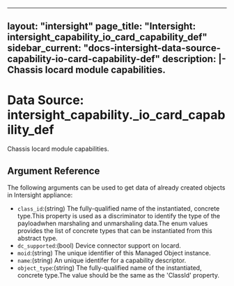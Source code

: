 
---
layout: "intersight"
page_title: "Intersight: intersight_capability_io_card_capability_def"
sidebar_current: "docs-intersight-data-source-capability-io-card-capability-def"
description: |-
Chassis Iocard module capabilities.
---

# Data Source: intersight_capability._io_card_capability_def
Chassis Iocard module capabilities.
## Argument Reference
The following arguments can be used to get data of already created objects in Intersight appliance:
* `class_id`:(string) The fully-qualified name of the instantiated, concrete type.This property is used as a discriminator to identify the type of the payloadwhen marshaling and unmarshaling data.The enum values provides the list of concrete types that can be instantiated from this abstract type. 
* `dc_supported`:(bool) Device connector support on Iocard. 
* `moid`:(string) The unique identifier of this Managed Object instance. 
* `name`:(string) An unique identifer for a capability descriptor. 
* `object_type`:(string) The fully-qualified name of the instantiated, concrete type.The value should be the same as the 'ClassId' property. 
